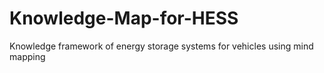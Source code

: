 # Knowledge-Map-for-HESS
Knowledge framework of energy storage systems for vehicles using mind mapping
